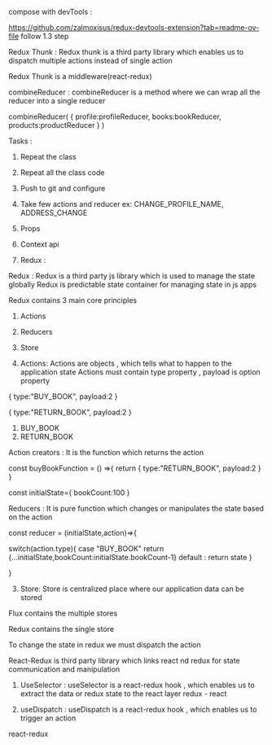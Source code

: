 compose with devTools :

https://github.com/zalmoxisus/redux-devtools-extension?tab=readme-ov-file
follow 1.3 step

Redux Thunk :
Redux thunk is a third party library which enables us to dispatch multiple actions instead of single action

Redux Thunk is a middleware(react-redux)

combineReducer :
combineReducer is a method where we can wrap all the reducer into a single reducer

combineReducer(
{
profile:profileReducer,
books:bookReducer,
products:productReducer
}
)

Tasks :

1. Repeat the class
2. Repeat all the class code
3. Push to git and configure
4. Take few actions and reducer ex: CHANGE_PROFILE_NAME, ADDRESS_CHANGE

5. Props
6. Context api
7. Redux :

Redux :
Redux is a third party js library which is used to manage the state globally
Redux is predictable state container for managing state in js apps

Redux contains 3 main core principles

1. Actions
2. Reducers
3. Store

4. Actions: Actions are objects , which tells what to happen to the application state
   Actions must contain type property , payload is option property

{
type:"BUY_BOOK",
payload:2
}

{
type:"RETURN_BOOK",
payload:2
}

1. BUY_BOOK
2. RETURN_BOOK

Action creators : It is the function which returns the action

const buyBookFunction = () =>{
return {
type:"RETURN_BOOK",
payload:2
}
}

const initialState={
bookCount:100
}

Reducers : It is pure function which changes or manipulates the state based on the action

const reducer = (initialState,action)=>{

switch(action.type){
case "BUY_BOOK"
return {...initialState,bookCount:initialState.bookCount-1}
default :
return state
}

}

3. Store: Store is centralized place where our application data can be stored

Flux contains the multiple stores

Redux contains the single store

To change the state in redux we must dispatch the action

React-Redux is third party library which links react nd redux for state communication and manipulation

1. UseSelector : useSelector is a react-redux hook , which enables us to extract the data
   or redux state to the react layer
   redux - react

2. useDispatch : useDispatch is a react-redux hook , which enables us to trigger an action

react-redux
